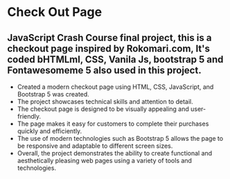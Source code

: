 # Check Out Page
## JavaScript Crash Course final project, this is a checkout page inspired by Rokomari.com, It's coded bHTMLml, CSS, Vanila Js, bootstrap 5 and Fontawesomeme 5 also used in this project.

 - Created a modern checkout page using HTML, CSS, JavaScript, and Bootstrap 5 was created.
 - The project showcases technical skills and attention to detail.
 - The checkout page is designed to be visually appealing and user-friendly.
 - The page makes it easy for customers to complete their purchases quickly and efficiently.
 - The use of modern technologies such as Bootstrap 5 allows the page to be responsive and adaptable to different screen sizes.
 - Overall, the project demonstrates the ability to create functional and aesthetically pleasing web pages using a variety of tools and technologies.
